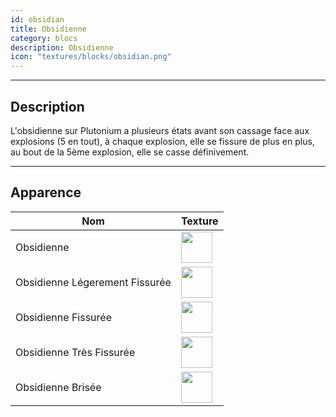 ```yaml
---
id: obsidian
title: Obsidienne
category: blocs
description: Obsidienne
icon: "textures/blocks/obsidian.png"
---
```

___

## Description 

L'obsidienne sur Plutonium a plusieurs états avant son cassage face aux explosions (5 en tout), à chaque explosion, elle se fissure de plus en plus, au bout de la 5ème explosion, elle se casse définivement.

___

## Apparence 

| Nom                             | Texture                                                                                                                                             |
|---------------------------------|-----------------------------------------------------------------------------------------------------------------------------------------------------|
| 	Obsidienne                     | <img style="height: 50px;width: 50px" src="https://user-images.githubusercontent.com/53645183/190852276-3d0a6bda-e7a2-445d-ba61-12248038ba4d.png">	 |
| 	Obsidienne Légerement Fissurée | <img style="height: 50px;width: 50px" src="https://user-images.githubusercontent.com/53645183/190852277-c627f190-524d-42d4-b3d7-6f7b29be37a9.png">	 |
| 	Obsidienne Fissurée            | <img style="height: 50px;width: 50px" src="https://user-images.githubusercontent.com/53645183/190852279-50de2858-bf68-466c-ad99-92327aa2f2e7.png">	 |
| 	Obsidienne Très Fissurée       | <img style="height: 50px;width: 50px" src="https://user-images.githubusercontent.com/53645183/190852274-b173bdb3-bb18-4633-bb3e-5a8de48b1026.png">	 |
| Obsidienne Brisée               | <img style="height: 50px;width: 50px" src="https://user-images.githubusercontent.com/53645183/190852275-8961bb30-091c-4531-9e3d-c2f3df657a95.png">	 |
